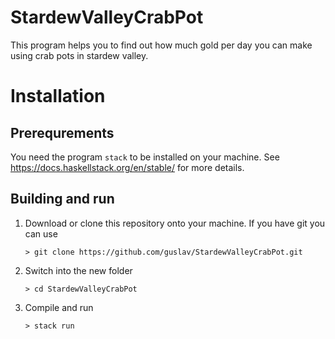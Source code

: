 # StardewValleyCrabPot

This program helps you to find out how much gold per day you can make using crab pots in stardew valley.

# Installation
## Prerequrements
You need the program ``stack`` to be installed on your machine. See https://docs.haskellstack.org/en/stable/
for more details.

## Building and run

1. Download or clone this repository onto your machine. If you have git you can use

   ``> git clone https://github.com/guslav/StardewValleyCrabPot.git``
   
2. Switch into the new folder

   ``> cd StardewValleyCrabPot``
3. Compile and run

   ``> stack run``
